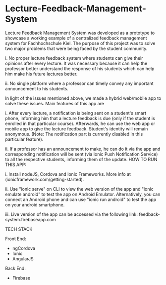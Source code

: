 # Lecture-Feedback-Management-System
Lecture Feedback Management System was developed as a prototype to showcase a working example of a centralized feedback management system for Fachhochschule Kiel. The purpose of this project was to solve two major problems that were being faced by the student community.

i. No proper lecture feedback system where students can give their opinions after every lecture. It was necessary because it can help the professor better understand the response of his students which can help him make his future lectures better.

ii. No single platform where a professor can timely convey any important announcement to his students.

In light of the issues mentioned above, we made a hybrid web/mobile app to solve these issues. Main features of this app are

i. After every lecture, a notification is being sent on a student's smart phone, informing him that a lecture feedback is due (only if the student is enrolled in that particular course). Afterwards, he can use the web app or mobile app to give the lecture feedback. Student's identity will remain anonymous. (Note: The notification part is currently disabled in this particular feature).

ii. If a professor has an announcement to make, he can do it via the app and corresponding notification will be sent (via Ionic Push Notification Service) to all the respective students, informing them of the update.
HOW TO RUN THIS APP:

i. Install nodeJS, Cordova and Ionic Frameworks. More info at (ionicframework.com/getting-started).

ii. Use "ionic serve" on CLI to view the web version of the app and "ionic emulate android" to test the app on Android Emulator. Alternatively, you can connect an Android phone and can use "ionic run android" to test the app on your android smartphone.

iii. Live version of the app can be accessed via the following link: feedback-system.firebaseapp.com

TECH STACK

Front End:
* ngCordova
* Ionic
* AngularJS

Back End:
* Firebase
